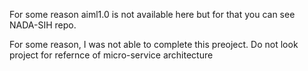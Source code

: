 For some reason aiml1.0 is not available here but for that you can see NADA-SIH repo.

For some reason, I was not able to complete this preoject. Do not look project for refernce of micro-service architecture
